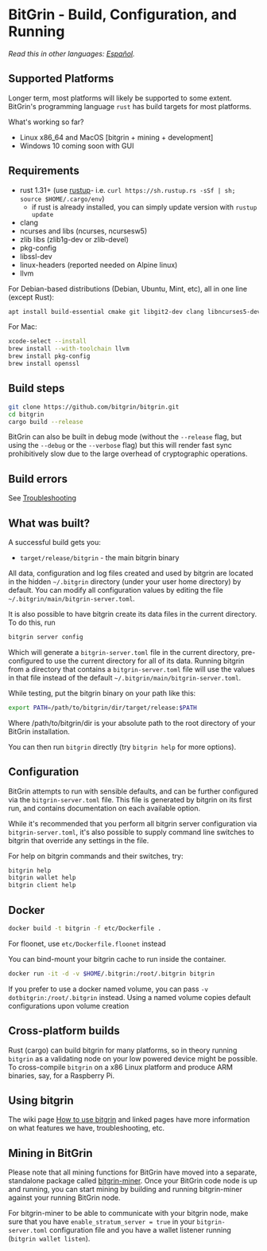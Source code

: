 # BitGrin - Build, Configuration, and Running

*Read this in other languages: [Español](build_ES.md).*

## Supported Platforms

Longer term, most platforms will likely be supported to some extent.
BitGrin's programming language `rust` has build targets for most platforms.

What's working so far?

* Linux x86\_64 and MacOS [bitgrin + mining + development]
* Windows 10 coming soon with GUI

## Requirements

* rust 1.31+ (use [rustup]((https://www.rustup.rs/))- i.e. `curl https://sh.rustup.rs -sSf | sh; source $HOME/.cargo/env`)
  * if rust is already installed, you can simply update version with `rustup update`
* clang
* ncurses and libs (ncurses, ncursesw5)
* zlib libs (zlib1g-dev or zlib-devel)
* pkg-config
* libssl-dev
* linux-headers (reported needed on Alpine linux)
* llvm

For Debian-based distributions (Debian, Ubuntu, Mint, etc), all in one line (except Rust):

```sh
apt install build-essential cmake git libgit2-dev clang libncurses5-dev libncursesw5-dev zlib1g-dev pkg-config libssl-dev llvm
```

For Mac:

```sh
xcode-select --install
brew install --with-toolchain llvm
brew install pkg-config
brew install openssl
```

## Build steps

```sh
git clone https://github.com/bitgrin/bitgrin.git
cd bitgrin
cargo build --release
```

BitGrin can also be built in debug mode (without the `--release` flag, but using the `--debug` or the `--verbose` flag) but this will render fast sync prohibitively slow due to the large overhead of cryptographic operations.

## Build errors

See [Troubleshooting](https://github.com/mimblewimble/docs/wiki/Troubleshooting)

## What was built?

A successful build gets you:

* `target/release/bitgrin` - the main bitgrin binary

All data, configuration and log files created and used by bitgrin are located in the hidden
`~/.bitgrin` directory (under your user home directory) by default. You can modify all configuration
values by editing the file `~/.bitgrin/main/bitgrin-server.toml`.

It is also possible to have bitgrin create its data files in the current directory. To do this, run

```sh
bitgrin server config
```

Which will generate a `bitgrin-server.toml` file in the current directory, pre-configured to use
the current directory for all of its data. Running bitgrin from a directory that contains a
`bitgrin-server.toml` file will use the values in that file instead of the default
`~/.bitgrin/main/bitgrin-server.toml`.

While testing, put the bitgrin binary on your path like this:

```sh
export PATH=/path/to/bitgrin/dir/target/release:$PATH
```

Where /path/to/bitgrin/dir is your absolute path to the root directory of your BitGrin installation.

You can then run `bitgrin` directly (try `bitgrin help` for more options).

## Configuration

BitGrin attempts to run with sensible defaults, and can be further configured via
the `bitgrin-server.toml` file. This file is generated by bitgrin on its first run, and
contains documentation on each available option.

While it's recommended that you perform all bitgrin server configuration via
`bitgrin-server.toml`, it's also possible to supply command line switches to bitgrin that
override any settings in the file.

For help on bitgrin commands and their switches, try:

```sh
bitgrin help
bitgrin wallet help
bitgrin client help
```

## Docker

```sh
docker build -t bitgrin -f etc/Dockerfile .
```
For floonet, use `etc/Dockerfile.floonet` instead

You can bind-mount your bitgrin cache to run inside the container.

```sh
docker run -it -d -v $HOME/.bitgrin:/root/.bitgrin bitgrin
```
If you prefer to use a docker named volume, you can pass `-v dotbitgrin:/root/.bitgrin` instead.
Using a named volume copies default configurations upon volume creation

## Cross-platform builds

Rust (cargo) can build bitgrin for many platforms, so in theory running `bitgrin`
as a validating node on your low powered device might be possible.
To cross-compile `bitgrin` on a x86 Linux platform and produce ARM binaries,
say, for a Raspberry Pi.

## Using bitgrin

The wiki page [How to use bitgrin](https://github.com/bitgrin/docs/wiki/Wallet-User-Guide)
and linked pages have more information on what features we have,
troubleshooting, etc.

## Mining in BitGrin

Please note that all mining functions for BitGrin have moved into a separate, standalone package called
[bitgrin-miner](https://github.com/bitgrin/bitgrin-miner). Once your BitGrin code node is up and running,
you can start mining by building and running bitgrin-miner against your running BitGrin node.

For bitgrin-miner to be able to communicate with your bitgrin node, make sure that you have `enable_stratum_server = true`
in your `bitgrin-server.toml` configuration file and you have a wallet listener running (`bitgrin wallet listen`). 
